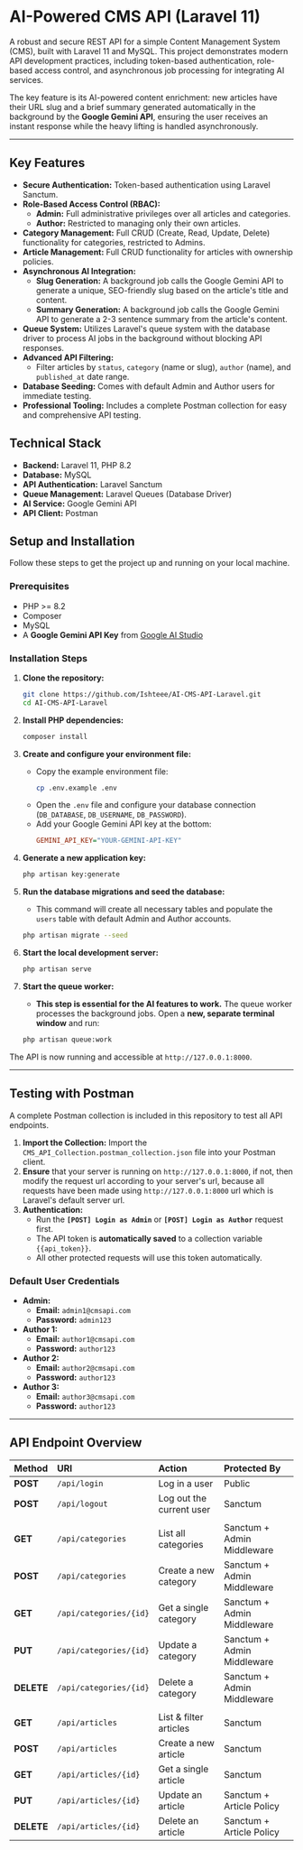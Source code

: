 # AI-Powered CMS API (Laravel 11)

A robust and secure REST API for a simple Content Management System (CMS), built with Laravel 11 and MySQL. This project demonstrates modern API development practices, including token-based authentication, role-based access control, and asynchronous job processing for integrating AI services.

The key feature is its AI-powered content enrichment: new articles have their URL slug and a brief summary generated automatically in the background by the **Google Gemini API**, ensuring the user receives an instant response while the heavy lifting is handled asynchronously.

---

## Key Features

-   **Secure Authentication:** Token-based authentication using Laravel Sanctum.
-   **Role-Based Access Control (RBAC):**
    -   **Admin:** Full administrative privileges over all articles and categories.
    -   **Author:** Restricted to managing only their own articles.
-   **Category Management:** Full CRUD (Create, Read, Update, Delete) functionality for categories, restricted to Admins.
-   **Article Management:** Full CRUD functionality for articles with ownership policies.
-   **Asynchronous AI Integration:**
    -   **Slug Generation:** A background job calls the Google Gemini API to generate a unique, SEO-friendly slug based on the article's title and content.
    -   **Summary Generation:** A background job calls the Google Gemini API to generate a 2-3 sentence summary from the article's content.
-   **Queue System:** Utilizes Laravel's queue system with the database driver to process AI jobs in the background without blocking API responses.
-   **Advanced API Filtering:**
    -   Filter articles by `status`, `category` (name or slug), `author` (name), and `published_at` date range.
-   **Database Seeding:** Comes with default Admin and Author users for immediate testing.
-   **Professional Tooling:** Includes a complete Postman collection for easy and comprehensive API testing.

## Technical Stack

-   **Backend:** Laravel 11, PHP 8.2
-   **Database:** MySQL
-   **API Authentication:** Laravel Sanctum
-   **Queue Management:** Laravel Queues (Database Driver)
-   **AI Service:** Google Gemini API
-   **API Client:** Postman

## Setup and Installation

Follow these steps to get the project up and running on your local machine.

### Prerequisites

-   PHP >= 8.2
-   Composer
-   MySQL
-   A **Google Gemini API Key** from [Google AI Studio](https://aistudio.google.com/)

### Installation Steps

1.  **Clone the repository:**
    ```bash
    git clone https://github.com/Ishteee/AI-CMS-API-Laravel.git
    cd AI-CMS-API-Laravel
    ```

2.  **Install PHP dependencies:**
    ```bash
    composer install
    ```

3.  **Create and configure your environment file:**
    -   Copy the example environment file:
        ```bash
        cp .env.example .env
        ```
    -   Open the `.env` file and configure your database connection (`DB_DATABASE`, `DB_USERNAME`, `DB_PASSWORD`).
    -   Add your Google Gemini API key at the bottom:
        ```ini
        GEMINI_API_KEY="YOUR-GEMINI-API-KEY"
        ```

4.  **Generate a new application key:**
    ```bash
    php artisan key:generate
    ```

5.  **Run the database migrations and seed the database:**
    -   This command will create all necessary tables and populate the `users` table with default Admin and Author accounts.
    ```bash
    php artisan migrate --seed
    ```

6.  **Start the local development server:**
    ```bash
    php artisan serve
    ```

7.  **Start the queue worker:**
    -   **This step is essential for the AI features to work.** The queue worker processes the background jobs. Open a **new, separate terminal window** and run:
    ```bash
    php artisan queue:work
    ```

The API is now running and accessible at `http://127.0.0.1:8000`.

---

## Testing with Postman

A complete Postman collection is included in this repository to test all API endpoints.

1.  **Import the Collection:** Import the `CMS_API_Collection.postman_collection.json` file into your Postman client.
2. **Ensure** that your server is running on `http://127.0.0.1:8000`, if not, then modify the request url according to your server's url, because all requests have been made using `http://127.0.0.1:8000` url which is Laravel's default server url.
2.  **Authentication:**
    -   Run the **`[POST] Login as Admin`** or **`[POST] Login as Author`** request first.
    -   The API token is **automatically saved** to a collection variable `{{api_token}}`.
    -   All other protected requests will use this token automatically.

### Default User Credentials

-   **Admin:**
    -   **Email:** `admin1@cmsapi.com`
    -   **Password:** `admin123`
-   **Author 1:**
    -   **Email:** `author1@cmsapi.com`
    -   **Password:** `author123`
-   **Author 2:**
    -   **Email:** `author2@cmsapi.com`
    -   **Password:** `author123`
-   **Author 3:**
    -   **Email:** `author3@cmsapi.com`
    -   **Password:** `author123`

---
## API Endpoint Overview

| Method      | URI                     | Action                          | Protected By              |
| :---------- | :---------------------- | :------------------------------ | :------------------------ |
| **POST** | `/api/login`            | Log in a user                   | Public                    |
| **POST** | `/api/logout`           | Log out the current user        | Sanctum                   |
|             |                         |                                 |                           |
| **GET** | `/api/categories`       | List all categories             | Sanctum + Admin Middleware|
| **POST** | `/api/categories`       | Create a new category           | Sanctum + Admin Middleware|
| **GET** | `/api/categories/{id}`  | Get a single category           | Sanctum + Admin Middleware|
| **PUT** | `/api/categories/{id}`  | Update a category               | Sanctum + Admin Middleware|
| **DELETE** | `/api/categories/{id}`  | Delete a category               | Sanctum + Admin Middleware|
|             |                         |                                 |                           |
| **GET** | `/api/articles`         | List & filter articles          | Sanctum                   |
| **POST** | `/api/articles`         | Create a new article            | Sanctum                   |
| **GET** | `/api/articles/{id}`    | Get a single article            | Sanctum                   |
| **PUT** | `/api/articles/{id}`    | Update an article               | Sanctum + Article Policy  |
| **DELETE** | `/api/articles/{id}`    | Delete an article               | Sanctum + Article Policy  |